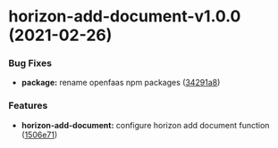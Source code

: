 # horizon-add-document-v1.0.0 (2021-02-26)


### Bug Fixes

* **package:** rename openfaas npm packages ([34291a8](https://github.com/MrSimonEmms/appeal-planning-decision/commit/34291a8afebfc11ec7221b1665c16d9c19fab5e4))


### Features

* **horizon-add-document:** configure horizon add document function ([1506e71](https://github.com/MrSimonEmms/appeal-planning-decision/commit/1506e71c179027b2a8412b2d0f3da1c888888413))
